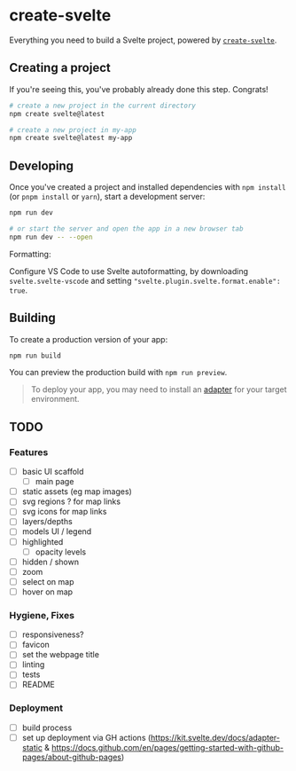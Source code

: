 # create-svelte

Everything you need to build a Svelte project, powered by [`create-svelte`](https://github.com/sveltejs/kit/tree/main/packages/create-svelte).

## Creating a project

If you're seeing this, you've probably already done this step. Congrats!

```bash
# create a new project in the current directory
npm create svelte@latest

# create a new project in my-app
npm create svelte@latest my-app
```

## Developing

Once you've created a project and installed dependencies with `npm install` (or `pnpm install` or `yarn`), start a development server:

```bash
npm run dev

# or start the server and open the app in a new browser tab
npm run dev -- --open
```

Formatting:

Configure VS Code to use Svelte autoformatting, by downloading `svelte.svelte-vscode` and setting `"svelte.plugin.svelte.format.enable": true`.

## Building

To create a production version of your app:

```bash
npm run build
```

You can preview the production build with `npm run preview`.

> To deploy your app, you may need to install an [adapter](https://kit.svelte.dev/docs/adapters) for your target environment.

## TODO

### Features

- [ ] basic UI scaffold
  - [ ] main page
- [ ] static assets (eg map images)
- [ ] svg regions ? for map links
- [ ] svg icons for map links
- [ ] layers/depths
- [ ] models UI / legend
- [ ] highlighted
  - [ ] opacity levels
- [ ] hidden / shown
- [ ] zoom
- [ ] select on map
- [ ] hover on map

### Hygiene, Fixes

- [ ] responsiveness?
- [ ] favicon
- [ ] set the webpage title
- [ ] linting
- [ ] tests
- [ ] README

### Deployment

- [ ] build process
- [ ] set up deployment via GH actions (https://kit.svelte.dev/docs/adapter-static & https://docs.github.com/en/pages/getting-started-with-github-pages/about-github-pages)
